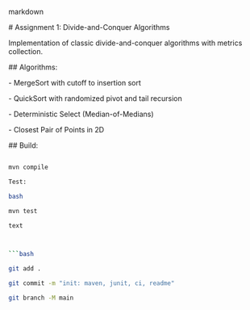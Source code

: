 markdown

\# Assignment 1: Divide-and-Conquer Algorithms



Implementation of classic divide-and-conquer algorithms with metrics collection.



\## Algorithms:

\- MergeSort with cutoff to insertion sort

\- QuickSort with randomized pivot and tail recursion

\- Deterministic Select (Median-of-Medians)

\- Closest Pair of Points in 2D



\## Build:

```bash

mvn compile

Test:

bash

mvn test

text



```bash

git add .

git commit -m "init: maven, junit, ci, readme"

git branch -M main



